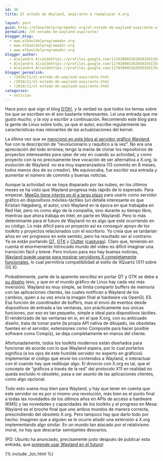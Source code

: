 ```yaml
---
id: 26
title: El estado de Wayland, aspirante a reemplazar X.org

layout: post
guid: http://elbauldelprogramador.org/el-estado-de-wayland-aspirante-a-reemplazar-x-org/
permalink: /el-estado-de-wayland-aspirante/
blogger_blog:
  - www.elbauldelprogramador.org
  - www.elbauldelprogramador.org
  - www.elbauldelprogramador.org
blogger_author:
  - Alejandro Alcaldehttps://profiles.google.com/117030001562039350135noreply@blogger.com
  - Alejandro Alcaldehttps://profiles.google.com/117030001562039350135noreply@blogger.com
  - Alejandro Alcaldehttps://profiles.google.com/117030001562039350135noreply@blogger.com
blogger_permalink:
  - /2010/11/el-estado-de-wayland-aspirante.html
  - /2010/11/el-estado-de-wayland-aspirante.html
  - /2010/11/el-estado-de-wayland-aspirante.html
categories:
  - noticias
---
```

Hace poco que sigo el blog <a target="_blank" href="http://diegocg.blogspot.com/">D&#8217;Oh!</a>, y la verdad es que todos los temas sobre los que se escriben en él son bastante interesantes. Leí una entrada que me gusto mucho, y la voy a escribir a continuación. Recomiendo este blog para la gente de Linux sobre todo, ya que el autor, escribe regularmente las caracteristicas mas relevantes de las actualizaciones del kernel.

La última vez que se [mencionó en este blog al servidor gráfico Wayland][1], fue con la descripción de &#8220;revolucionario y raquítico a la vez&#8221;. No era una apreciación del todo errónea; tengo la manía de clonar los repositorios de proyectos interesantes para ojear de vez en cuando su actividad, y como proyecto con la no precisamente leve vocación de ser alternativa a X.org, la evolución de Wayland&nbsp; no era muy esperanzadora (13 commits en 8 meses, todos menos dos de su creador). Me equivocaba, fue escribir esa entrada y aumentar el número de commits y buenas noticias.

Aunque la actividad no se haya disparado por las nubes, en los últimos meses se ha visto que Wayland progresa más rápido de lo esperado. Para empezar, [ MeeGo tiene interés en él a largo plazo][2] para usarlo como servidor gráfico en dispositivos móviles-táctiles (un detalle interesante es que Kristian Høgsberg, el autor, creó Wayland en la época en que trabajaba en Red Hat, pero no como algo de la compañía, sino durante su tiempo libre, mientras que ahora trabaja en Intel, en parte en Wayland). Pero lo más determinante para el futuro de Wayland no es algo que esté ocurriendo en su código. Lo más difícil para un proyecto así es conseguir apoyo de los toolkits y proyectos relacionados con el escritorio. Yo creía que se tardarían años en ver progresos en este sentido, pero ha resultado ser al contrario: Ya se están portando [QT][3], [GTK][4] y [Clutter][5] ([capturas][6]). Claro que, teniendo en cuenta el enormemente intrincado mundo del vídeo es difícil imaginar una transición fácil y breve. Pero incluso para eso hay buenas noticias,&nbsp; [Wayland puede usarse para mostrar servidores X completamente funcionales][7], lo cual permitiría compatibilidad al estilo de XQuartz (X11 sobre OS X).

Probablemente, parte de la aparente sencillez en portar QT y GTK se debe a [su diseño][8] (eso, y que en el mundo gráfico de Linux hay cada vez más inversión). Wayland es muy simple, se limita compartir buffers de memoria con las aplicaciones clientes, las cuales notifican a Wayland de los cambios, quien a su vez envía la imagen final al hardware vía OpenGL ES. Esa función de coordinador de buffers, mas el envio de eventos desde dispositivos de entrada a las ventanas, son prácticamente sus únicas funciones, por eso es tan pequeño, simple e ideal para dispositivos táctiles. El renderizado de las ventanas en si, en el que X.org, con su anticuado diseño, trata de tomar parte (la propia API nativa de dibujado, las obsoletas fuentes en el servidor, extensiones como Composite para hacer posible software como Compiz), se deja completamente en manos del cliente.

Afortunadamente, todos los toolkits modernos están diseñados para funcionar de acorde con lo que Wayland espera, por lo cual portarlos significa (a los ojos de este humilde servidor no experto en gráficos) implementar el código que envie los contenidos a Wayland, e interactuar con él cuando hay que redibujar algo. El divorcio con X.org es tal, que el concepto de &#8220;gráficos a través de la red&#8221; del protocolo X11 en realidad no queda excluido ni obsoleto, pasa a ser asunto de las aplicaciones clientes, como algo opcional.

Todo esto suena muy bien para Wayland, y hay que tener en cuenta que este servidor no es por si mismo una revolución, más bien es el punto final a todas las novedades de los últimos años en APIs de acceso a hardware (KMS) y las novedades y capacidades de los toolkits y el progreso en Mesa: Wayland es el broche final que une ambos mundos de manera correcta, prescindiendo del obsoleto X.org. Pero tampoco hay que darlo todo por hecho: Imaginen que a alguien se le ocurre añadir una extensión a X.org implementando algo similar. En un mundo tan atacado por el relativismo moral, no hay que descartar semejantes desvaríos.

(PD: Ubuntu ha anunciado, precisamente justo después de publicar esta entrada, que [pretende usar Wayland en el futuro][9])



 [1]: http://diegocg.blogspot.com/2010/08/novedades-en-systemd.html
 [2]: http://www.phoronix.com/scan.php?page=news_item&px=ODYwMQ
 [3]: http://gitorious.org/%7Ekrh/qt/qt-wayland
 [4]: http://cgit.freedesktop.org/%7Ekrh/gtk/
 [5]: http://cgit.freedesktop.org/%7Ekrh/clutter/
 [6]: http://wayland.freedesktop.org/screenshots.html
 [7]: http://hoegsberg.blogspot.com/2008/12/two-x-servers-and-microphone.html
 [8]: http://wayland.freedesktop.org/architecture.html
 [9]: http://www.markshuttleworth.com/archives/551

{% include _toc.html %}
